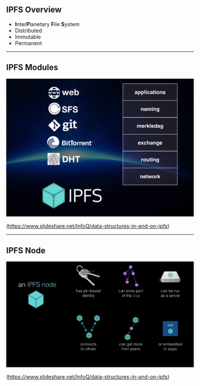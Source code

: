 ## IPFS Overview

- **I**nter**P**lanetary **F**ile **S**ystem
- Distributed
- Immutable
- Permanent

---

## IPFS Modules

![](../images/ipfs-stack.png)

(https://www.slideshare.net/InfoQ/data-structures-in-and-on-ipfs)

---

## IPFS Node

![](../images/ipfs-node.jpg)

(https://www.slideshare.net/InfoQ/data-structures-in-and-on-ipfs)